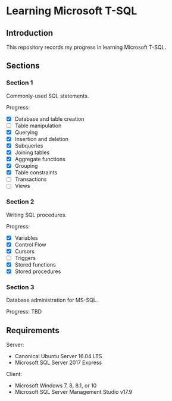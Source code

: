 # Learning Microsoft T-SQL

## Introduction

This repository records my progress in learning Microsoft T-SQL.

## Sections

### Section 1

Commonly-used SQL statements.

Progress:
- [x] Database and table creation
- [ ] Table manipulation
- [x] Querying
- [x] Insertion and deletion
- [x] Subqueries
- [x] Joining tables
- [x] Aggregate functions
- [x] Grouping
- [x] Table constraints
- [ ] Transactions
- [ ] Views

### Section 2

Writing SQL procedures.

Progress:
- [x] Variables
- [x] Control Flow
- [x] Cursors
- [ ] Triggers
- [x] Stored functions
- [x] Stored procedures

### Section 3

Database administration for MS-SQL.

Progress: TBD

## Requirements

Server:
* Canonical Ubuntu Server 16.04 LTS
* Microsoft SQL Server 2017 Express

Client:
* Microsoft Windows 7, 8, 8.1, or 10
* Microsoft SQL Server Management Studio v17.9